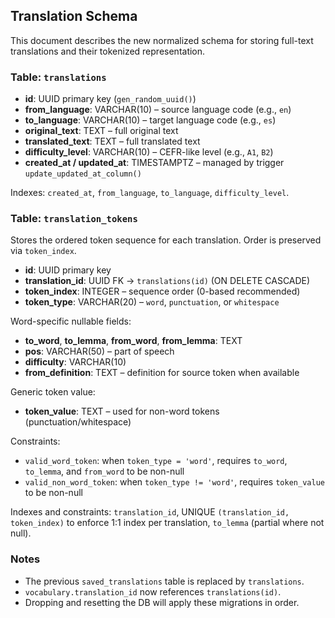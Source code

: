 ## Translation Schema

This document describes the new normalized schema for storing full-text translations and their tokenized representation.

### Table: `translations`
- **id**: UUID primary key (`gen_random_uuid()`)
- **from_language**: VARCHAR(10) – source language code (e.g., `en`)
- **to_language**: VARCHAR(10) – target language code (e.g., `es`)
- **original_text**: TEXT – full original text
- **translated_text**: TEXT – full translated text
- **difficulty_level**: VARCHAR(10) – CEFR-like level (e.g., `A1`, `B2`)
- **created_at / updated_at**: TIMESTAMPTZ – managed by trigger `update_updated_at_column()`

Indexes: `created_at`, `from_language`, `to_language`, `difficulty_level`.

### Table: `translation_tokens`
Stores the ordered token sequence for each translation. Order is preserved via `token_index`.

- **id**: UUID primary key
- **translation_id**: UUID FK → `translations(id)` (ON DELETE CASCADE)
- **token_index**: INTEGER – sequence order (0-based recommended)
- **token_type**: VARCHAR(20) – `word`, `punctuation`, or `whitespace`

Word-specific nullable fields:
- **to_word**, **to_lemma**, **from_word**, **from_lemma**: TEXT
- **pos**: VARCHAR(50) – part of speech
- **difficulty**: VARCHAR(10)
- **from_definition**: TEXT – definition for source token when available

Generic token value:
- **token_value**: TEXT – used for non-word tokens (punctuation/whitespace)

Constraints:
- `valid_word_token`: when `token_type = 'word'`, requires `to_word`, `to_lemma`, and `from_word` to be non-null
- `valid_non_word_token`: when `token_type != 'word'`, requires `token_value` to be non-null

Indexes and constraints: `translation_id`, UNIQUE `(translation_id, token_index)` to enforce 1:1 index per translation, `to_lemma` (partial where not null).

### Notes
- The previous `saved_translations` table is replaced by `translations`.
- `vocabulary.translation_id` now references `translations(id)`.
- Dropping and resetting the DB will apply these migrations in order.

